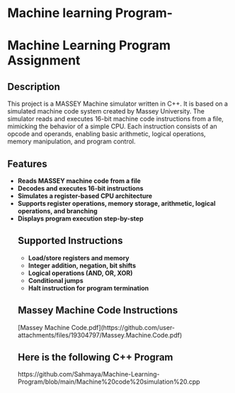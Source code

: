 # Machine learning Program-

<h1> Machine Learning Program Assignment</h1>


<h2>Description</h2>
This project is a MASSEY Machine simulator written in C++. It is based on a simulated machine code system created by Massey University. The simulator reads and executes 16-bit machine code instructions from a file, mimicking the behavior of a simple CPU. Each instruction consists of an opcode and operands, enabling basic arithmetic, logical operations, memory manipulation, and program control.




<h2>Features</h2>
<ul>   
<li><b> Reads MASSEY machine code from a file </b></li>
<li><b> Decodes and executes 16-bit instructions</b></li>
<li><b> Simulates a register-based CPU architecture</b></li>
<li><b> Supports register operations, memory storage, arithmetic, logical operations, and branching</b></li>
<li><b> Displays program execution step-by-step</b></li>


<h2>Supported Instructions</h2>
<ul>
    <li><b>Load/store registers and memory</b></li>
    <li><b>Integer addition, negation, bit shifts</b></li>
    <li><b>Logical operations (AND, OR, XOR)</b></li>
    <li><b>Conditional jumps</b></li>
    <li><b>Halt instruction for program termination</b></li>
</ul>

<h2> Massey Machine Code Instructions </h2>
[Massey Machine Code.pdf](https://github.com/user-attachments/files/19304797/Massey.Machine.Code.pdf)

<h2> Here is the following C++ Program </h2>
https://github.com/Sahmaya/Machine-Learning-Program/blob/main/Machine%20code%20simulation%20.cpp








